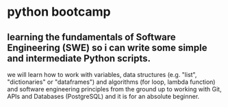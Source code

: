 # python bootcamp
## learning the fundamentals of Software Engineering (SWE) so i can write some simple and intermediate Python scripts. 
we will learn how to work with variables, data structures (e.g. "list", "dictionaries" or "dataframes") 
and algorithms (for loop, lambda function) 
and software engineering principles from the ground up to working with Git, APIs and Databases (PostgreSQL)
and it is for an absolute beginner.
